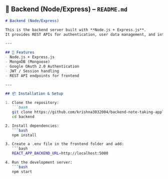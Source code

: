

## 📝 Backend (Node/Express) – `README.md`

```markdown
# Backend (Node/Express)

This is the backend server built with **Node.js + Express.js**.  
It provides REST APIs for authentication, user data management, and integrates with Google OAuth 2.0.

---

## 🚀 Features
- Node.js + Express.js
- MongoDB (Mongoose)
- Google OAuth 2.0 Authentication
- JWT / Session handling
- REST API endpoints for frontend

---

## 📦 Installation & Setup

1. Clone the repository:
   ```bash
   git clone https://github.com/krishna3032004/backend-note-taking-application.git
   cd backend

2. Install dependencies:
   ```bash
   npm install

3. Create a .env file in the frontend folder and add:
   ```bash
   REACT_APP_BACKEND_URL=http://localhost:5000

4. Run the development server:
   ```bash
   npm start